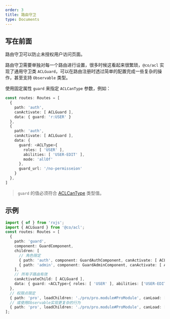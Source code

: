 ```yaml
---
order: 3
title: 路由守卫
type: Documents
---
```


## 写在前面

路由守卫可以防止未授权用户访问页面。

路由守卫需要单独对每一个路由进行设置，很多时候这看起来很繁琐，`@co/acl` 实现了通用守卫类 `ACLGuard`，可以在路由注册时透过简单的配置完成一些复杂的操作，甚至支持 `Observable` 类型。

使用固定属性 `guard` 来指定 `ACLCanType` 参数，例如：

```ts
const routes: Routes = [
  {
    path: 'auth',
    canActivate: [ ACLGuard ],
    data: { guard: 'r:USER' }
  },
  {
    path: 'auth',
    canActivate: [ ACLGuard ],
    data: {
      guard: <ACLType>{
        roles: [ 'USER' ],
        abilities: [ 'USER-EDIT' ],
        mode: 'allOf'
      },
      guard_url: '/no-permisseion'
    }
  },
]
```

> `guard` 的值必须符合 [ACLCanType](/acl/getting-started#ACLCanType) 类型值。

## 示例

```ts
import { of } from 'rxjs';
import { ACLGuard } from '@co/acl';
const routes: Routes = [
  {
    path: 'guard',
    component: GuardComponent,
    children: [
      // 角色限定
      { path: 'auth', component: GuardAuthComponent, canActivate: [ ACLGuard ], data: { guard: 'r:USER' } },
      { path: 'admin', component: GuardAdminComponent, canActivate: [ ACLGuard ], data: { guard: 'r:ADMIN' } }
    ],
    // 所有子路由有效
    canActivateChild: [ ACLGuard ],
    data: { guard: <ACLType>{ roles: [ 'USER' ], abilities: ['USER-EDIT' ], mode: 'allOf' } }
  },
  // 权限点限定
  { path: 'pro', loadChildren: './pro/pro.module#ProModule', canLoad: [ ACLGuard ], data: { guard: 1 } },
  // 或使用Observable实现更复杂的行为
  { path: 'pro', loadChildren: './pro/pro.module#ProModule', canLoad: [ ACLGuard ], data: { guard: of(false).pipe(map(v => 'admin')) } }
];
```
